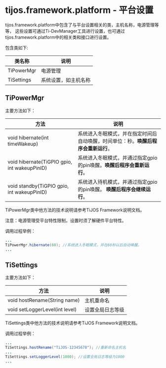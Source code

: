 # tijos.framework.platform - 平台设置

tijos.framework.platform中包含了与平台设置相关的类，主机名称，电源管理等等， 这些设置可通过Ti-DevManager工具进行设置，也可通过tijos.framework.platform中的相关类和接口进行设置。

包含类如下:

| 类名称        | 说明         |
| ---------- | ---------- |
| TiPowerMgr | 电源管理       |
| TiSettings | 系统设置，如主机名称 |



## TiPowerMgr

主要方法如下：

| 方法                                       | 说明                                       |
| ---------------------------------------- | ---------------------------------------- |
| void hibernate(int timeWakeup)           | 系统进入冬眠模式，并在指定时间后自动唤醒，时间单位：秒。**唤醒后程序会重新运行**。 |
| void hibernate(TiGPIO gpio, int wakeupPinID) | 系统进入冬眠模式，并通过指定gpio的pin唤醒。**唤醒后程序会重新运行**。 |
| void standby(TiGPIO gpio, int wakeupPinID) | 系统进入待机模式，并通过指定gpio的pin唤醒。 **唤醒后程序会继续运行**。 |

TiPowerMgr类中他方法的技术说明请参考TiJOS Framework说明文档。

注意：电源管理受平台特性限制，设置时须了解硬件平台特性。



调用过程举例：

```java
...
TiPowerMgr.hibernate(60); //系统进入冬眠模式，并在60秒以后自动唤醒。
...
```



## TiSettings

主要方法如下：

| 方法                             | 说明       |
| ------------------------------ | -------- |
| void hostRename(String name)   | 主机重命名    |
| void setLoggerLevel(int level) | 设置全局日志等级 |

TiSettings类中他方法的技术说明请参考TiJOS Framework说明文档。



调用过程举例：

```java
...
TiSettings.hostRename("TiJOS-12345678"); //重新命名主机名
...
TiSettings.setLoggerLevel(1000); //设置全局日志等级为1000
...
```

